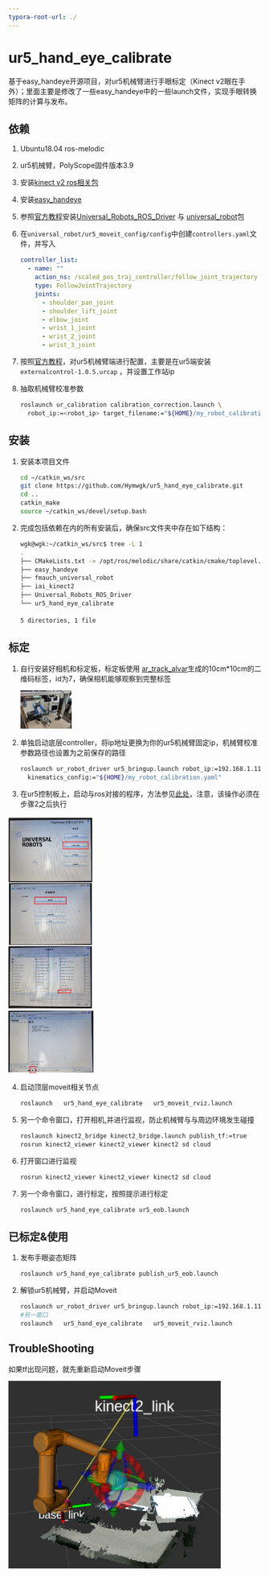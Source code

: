 ```yaml
---
typora-root-url: ./
---
```


# ur5_hand_eye_calibrate
基于easy_handeye开源项目，对ur5机械臂进行手眼标定（Kinect v2眼在手外）；里面主要是修改了一些easy_handeye中的一些launch文件，实现手眼转换矩阵的计算与发布。

## 依赖

1. Ubuntu18.04   ros-melodic

2. ur5机械臂，PolyScope固件版本3.9

3. 安装[kinect v2 ros相关包](https://github.com/code-iai/iai_kinect2.git)

4. 安装[easy_handeye](https://github.com/IFL-CAMP/easy_handeye)

5. 参照[官方教程](https://github.com/UniversalRobots/Universal_Robots_ROS_Driver)安装[Universal_Robots_ROS_Driver](https://github.com/UniversalRobots/Universal_Robots_ROS_Driver) 与 [universal_robot](https://github.com/fmauch/universal_robot)包

6. 在`universal_robot/ur5_moveit_config/config`中创建`controllers.yaml`文件，并写入

   ```yaml
   controller_list:
     - name: ""
       action_ns: /scaled_pos_traj_controller/follow_joint_trajectory
       type: FollowJointTrajectory
       joints:
         - shoulder_pan_joint
         - shoulder_lift_joint
         - elbow_joint
         - wrist_1_joint
         - wrist_2_joint
         - wrist_3_joint
   ```

7. 按照[官方教程](https://github.com/UniversalRobots/Universal_Robots_ROS_Driver/blob/master/ur_robot_driver/doc/install_urcap_cb3.md)，对ur5机械臂端进行配置，主要是在ur5端安装`externalcontrol-1.0.5.urcap` ，并设置工作站ip

8. 抽取机械臂校准参数

   ```bash
   roslaunch ur_calibration calibration_correction.launch \
     robot_ip:=<robot_ip> target_filename:="${HOME}/my_robot_calibration.yaml"
   ```

   

## 安装

1. 安装本项目文件

   ```bash
   cd ~/catkin_ws/src
   git clone https://github.com/Hymwgk/ur5_hand_eye_calibrate.git
   cd ..
   catkin_make
   source ~/catkin_ws/devel/setup.bash
   ```
   
2. 完成包括依赖在内的所有安装后，确保src文件夹中存在如下结构：
    ```bash
    wgk@wgk:~/catkin_ws/src$ tree -L 1
    .
    ├── CMakeLists.txt -> /opt/ros/melodic/share/catkin/cmake/toplevel.cmake
    ├── easy_handeye
    ├── fmauch_universal_robot
    ├── iai_kinect2
    ├── Universal_Robots_ROS_Driver
    └── ur5_hand_eye_calibrate
    
    5 directories, 1 file
    ```



## 标定

1. 自行安装好相机和标定板，标定板使用 [ar_track_alvar](http://wiki.ros.org/ar_track_alvar/)生成的10cm*10cm的二维码标签，id为7，确保相机能够观察到完整标签

   <img src="/README.assets/微信图片_20220404105908.jpg" alt="微信图片_20220404105908" style="zoom: 10%;" />

   

2. 单独启动底层controller，将ip地址更换为你的ur5机械臂固定ip，机械臂校准参数路径也设置为之前保存的路径

   ```bash
   roslaunch ur_robot_driver ur5_bringup.launch robot_ip:=192.168.1.110 \
     kinematics_config:="${HOME}/my_robot_calibration.yaml"
   ```

3. 在ur5控制板上，启动与ros对接的程序，方法参见[此处](https://github.com/UniversalRobots/Universal_Robots_ROS_Driver/blob/master/ur_robot_driver/doc/install_urcap_cb3.md)，注意，该操作必须在步骤2之后执行

<img src="/README.assets/微信图片_20220404115557.jpg" alt="微信图片_20220404115557" style="zoom:50%;" />

4. 启动顶层moveit相关节点

   ```bash
   roslaunch   ur5_hand_eye_calibrate   ur5_moveit_rviz.launch
   ```

5. 另一个命令窗口，打开相机,并进行监视，防止机械臂与与周边环境发生碰撞

   ```bash
   roslaunch kinect2_bridge kinect2_bridge.launch publish_tf:=true
   rosrun kinect2_viewer kinect2_viewer kinect2 sd cloud
   ```

6. 打开窗口进行监视

   ```bash
   rosrun kinect2_viewer kinect2_viewer kinect2 sd cloud
   ```

7. 另一个命令窗口，进行标定，按照提示进行标定

   ```bash
   roslaunch ur5_hand_eye_calibrate ur5_eob.launch
   ```

## 已标定&使用

1. 发布手眼姿态矩阵

   ```bash
   roslaunch ur5_hand_eye_calibrate publish_ur5_eob.launch
   ```
   
2. 解锁ur5机械臂，并启动Moveit

   ```bash
   roslaunch ur_robot_driver ur5_bringup.launch robot_ip:=192.168.1.110   kinematics_config:="${HOME}/my_robot_calibration.yaml"
   #另一窗口
   roslaunch   ur5_hand_eye_calibrate   ur5_moveit_rviz.launch
   ```

## TroubleShooting

   如果tf出现问题，就先重新启动Moveit步骤

<img src="/README.assets/image-20220403221438766.png" alt="image-20220403221438766" style="zoom:50%;" />


